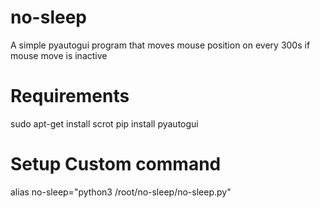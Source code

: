 # no-sleep
A simple pyautogui program that moves mouse position on every 300s if mouse move is inactive

# Requirements
sudo apt-get install scrot
pip install pyautogui

# Setup Custom command

alias no-sleep="python3 /root/no-sleep/no-sleep.py"
